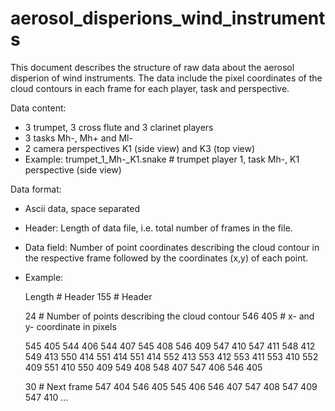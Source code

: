 # aerosol_disperions_wind_instruments
This document describes the structure of raw data about the aerosol disperion of wind instruments. The data include the pixel coordinates of the cloud contours in each frame for each player, task and perspective.

Data content:
- 3 trumpet, 3 cross flute and 3 clarinet players
- 3 tasks Mh-, Mh+ and Ml-
- 2 camera perspectives K1 (side view) and K3 (top view)
- Example:
	trumpet_1_Mh-_K1.snake		# trumpet player 1, task Mh-, K1 perspective (side view)

Data format:
- Ascii data, space separated
- Header: Length of data file, i.e. total number of frames in the file.
- Data field: Number of point coordinates describing the cloud contour in the respective frame followed by the coordinates (x,y) of each point.
- Example:
	
  Length   # Header
  155      # Header
  
  24       # Number of points describing the cloud contour
  546 405  # x- and y- coordinate in pixels
  
  545 405
  544 406
  544 407
  545 408
  546 409
  547 410
  547 411
  548 412
  549 413
  550 414
  551 414
  551 414
  552 413
  553 412
  553 411
  553 410
  552 409
  551 410
  550 409
  549 408
  548 407
  547 406
  546 405
	
  
  30        # Next frame
  547 404
  546 405
  545 406
  546 407
  547 408
  547 409
  547 410
  ...	
	
